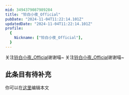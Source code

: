 ```yaml
---
mid: 3494379087989284
title: "铃白小夜_Official"
pubDate: "2024-11-04T11:22:14.101Z"
updatedDate: "2024-11-04T11:22:14.101Z"
profile:
  {
    Nickname: ["铃白小夜_Official"],
  }
---
```


关注[铃白小夜_Official](https://space.bilibili.com/3494379087989284)谢谢喵~ 关注[铃白小夜_Official](https://space.bilibili.com/3494379087989284)谢谢喵~

## 此条目有待补充
你可以在[这里](https://github.com/Yuhanawa/VTuber.ICU-Content/edit/master/v/铃白小夜_Official/index.md)编辑本文
